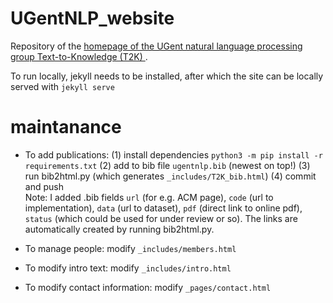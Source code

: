 # UGentNLP_website
Repository of the [homepage of the UGent natural language processing group Text-to-Knowledge (T2K) ](https://UgentT2K.github.io).


To run locally, jekyll needs to be installed, after which the site can be locally served with
`jekyll serve`


# maintanance

- To add publications:
(1) install dependencies `python3 -m pip install -r requirements.txt`
(2) add to bib file `ugentnlp.bib` (newest on top!)
(3) run bib2html.py (which generates `_includes/T2K_bib.html`)
(4) commit and push <br />
Note: I added .bib fields `url` (for e.g. ACM page), `code` (url to implementation), `data` (url to dataset),
`pdf` (direct link to online pdf), `status` (which could be used for under review or so).
The links are automatically created by running bib2html.py.


- To manage people: modify `_includes/members.html`
- To modify intro text: modify `_includes/intro.html`
- To modify contact information: modify `_pages/contact.html`
